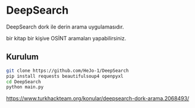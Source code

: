# DeepSearch
DeepSearch dork ile derin arama uygulamasıdır.

bir kitap bir kişive OSİNT aramaları yapabilirsiniz.

## Kurulum
```bash
git clone https://github.com/HeJo-1/DeepSearch
pip install requests beautifulsoup4 openpyxl 
cd DeepSearch
python main.py

```
https://www.turkhackteam.org/konular/deepsearch-dork-arama.2068493/
